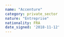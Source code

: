 ```yaml
---
name: "Accenture"
category: private_sector
nature: "Entreprise"
nationality: FRA
date_signed: '2018-11-12'
---
```

    